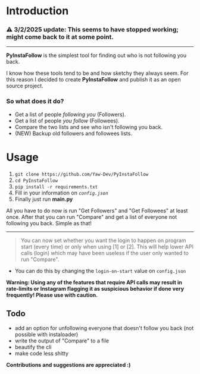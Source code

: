 # Introduction

### ⚠ 3/2/2025 update: This seems to have stopped working; might come back to it at some point.

---

**PyInstaFollow** is the simplest tool for finding out who is not following you back.

I know how these tools tend to be and how sketchy they always seem. For this reason I decided to create **PyInstaFollow** and publish it as an open source project.

### So what does it do?
- Get a list of people *following you* (Followers).
- Get a list of people *you follow* (Followees).
- Compare the two lists and see who isn't following you back.
- (NEW) Backup old followers and followees lists.

# Usage
1. `git clone https://github.com/Yaw-Dev/PyInstaFollow`
2. `cd PyInstaFollow`
3. `pip install -r requirements.txt`
4. Fill in your information on *`config.json`* 
5. Finally just run **main.py**

All you have to do now is run "Get Followers" and "Get Followees" at least once. After that you can run "Compare" and get a list of everyone not following you back. Simple as that!

---

> You can now set whether you want the login to happen on program start (every time) or only when using [1] or [2]. This will help lower API calls (login) which may have been useless if the user only wanted to run "Compare". 

- You can do this by changing the `login-on-start` value on `config.json`

**Warning: Using any of the features that require API calls may result in rate-limits or Instagram flagging it as suspicious behavior if done very frequently! Please use with caution.**

## Todo
- add an option for unfollowing everyone that doesn't follow you back (not possible with instaloader)
- write the output of "Compare" to a file
- beautify the cli
- make code less shitty

**Contributions and suggestions are appreciated :)**
